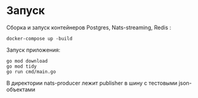 # Запуск
Сборка и запуск контейнеров Postgres, Nats-streaming, Redis :
```
docker-compose up -build
```
Запуск приложения:
```
go mod download
go mod tidy
go run cmd/main.go
```
В директории nats-producer лежит publisher в шину с тестовыми json-объектами

